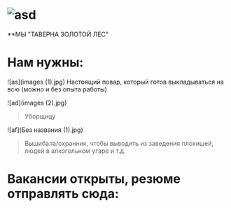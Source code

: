 # ![asd](Безымянный23.png)
**МЫ "ТАВЕРНА ЗОЛОТОЙ ЛЕС"

# Нам нужны:

![as](images (1).jpg)
Настоящий повар, который готов выкладываться на всю (можно и без опыта работы) 

![ad](images (2).jpg)	
>Уборщицу

![af](Без названия (1).jpg) 

>Вышибала/охранник, чтобы выводить из заведения плохишей, людей в алкогольном угаре и т.д.

# Вакансии открыты, резюме отправлять сюда:




